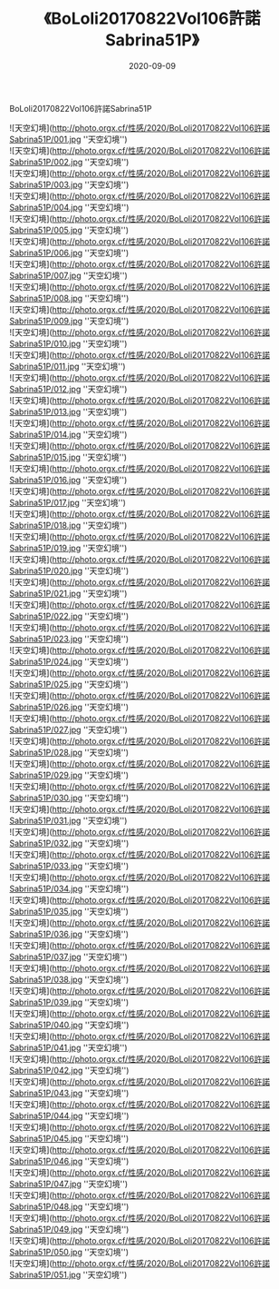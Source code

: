 ﻿---
layout: post
title:  《BoLoli20170822Vol106許諾Sabrina51P》
date:   2020-09-09
img: http://photo.orgx.cf/性感/2020/BoLoli20170822Vol106許諾Sabrina51P/000.jpg
categories: [美女, 性感, 泳衣]
---

BoLoli20170822Vol106許諾Sabrina51P



![天空幻境](http://photo.orgx.cf/性感/2020/BoLoli20170822Vol106許諾Sabrina51P/001.jpg ''天空幻境'') <br>
![天空幻境](http://photo.orgx.cf/性感/2020/BoLoli20170822Vol106許諾Sabrina51P/002.jpg ''天空幻境'') <br>
![天空幻境](http://photo.orgx.cf/性感/2020/BoLoli20170822Vol106許諾Sabrina51P/003.jpg ''天空幻境'') <br>
![天空幻境](http://photo.orgx.cf/性感/2020/BoLoli20170822Vol106許諾Sabrina51P/004.jpg ''天空幻境'') <br>
![天空幻境](http://photo.orgx.cf/性感/2020/BoLoli20170822Vol106許諾Sabrina51P/005.jpg ''天空幻境'') <br>
![天空幻境](http://photo.orgx.cf/性感/2020/BoLoli20170822Vol106許諾Sabrina51P/006.jpg ''天空幻境'') <br>
![天空幻境](http://photo.orgx.cf/性感/2020/BoLoli20170822Vol106許諾Sabrina51P/007.jpg ''天空幻境'') <br>
![天空幻境](http://photo.orgx.cf/性感/2020/BoLoli20170822Vol106許諾Sabrina51P/008.jpg ''天空幻境'') <br>
![天空幻境](http://photo.orgx.cf/性感/2020/BoLoli20170822Vol106許諾Sabrina51P/009.jpg ''天空幻境'') <br>
![天空幻境](http://photo.orgx.cf/性感/2020/BoLoli20170822Vol106許諾Sabrina51P/010.jpg ''天空幻境'') <br>
![天空幻境](http://photo.orgx.cf/性感/2020/BoLoli20170822Vol106許諾Sabrina51P/011.jpg ''天空幻境'') <br>
![天空幻境](http://photo.orgx.cf/性感/2020/BoLoli20170822Vol106許諾Sabrina51P/012.jpg ''天空幻境'') <br>
![天空幻境](http://photo.orgx.cf/性感/2020/BoLoli20170822Vol106許諾Sabrina51P/013.jpg ''天空幻境'') <br>
![天空幻境](http://photo.orgx.cf/性感/2020/BoLoli20170822Vol106許諾Sabrina51P/014.jpg ''天空幻境'') <br>
![天空幻境](http://photo.orgx.cf/性感/2020/BoLoli20170822Vol106許諾Sabrina51P/015.jpg ''天空幻境'') <br>
![天空幻境](http://photo.orgx.cf/性感/2020/BoLoli20170822Vol106許諾Sabrina51P/016.jpg ''天空幻境'') <br>
![天空幻境](http://photo.orgx.cf/性感/2020/BoLoli20170822Vol106許諾Sabrina51P/017.jpg ''天空幻境'') <br>
![天空幻境](http://photo.orgx.cf/性感/2020/BoLoli20170822Vol106許諾Sabrina51P/018.jpg ''天空幻境'') <br>
![天空幻境](http://photo.orgx.cf/性感/2020/BoLoli20170822Vol106許諾Sabrina51P/019.jpg ''天空幻境'') <br>
![天空幻境](http://photo.orgx.cf/性感/2020/BoLoli20170822Vol106許諾Sabrina51P/020.jpg ''天空幻境'') <br>
![天空幻境](http://photo.orgx.cf/性感/2020/BoLoli20170822Vol106許諾Sabrina51P/021.jpg ''天空幻境'') <br>
![天空幻境](http://photo.orgx.cf/性感/2020/BoLoli20170822Vol106許諾Sabrina51P/022.jpg ''天空幻境'') <br>
![天空幻境](http://photo.orgx.cf/性感/2020/BoLoli20170822Vol106許諾Sabrina51P/023.jpg ''天空幻境'') <br>
![天空幻境](http://photo.orgx.cf/性感/2020/BoLoli20170822Vol106許諾Sabrina51P/024.jpg ''天空幻境'') <br>
![天空幻境](http://photo.orgx.cf/性感/2020/BoLoli20170822Vol106許諾Sabrina51P/025.jpg ''天空幻境'') <br>
![天空幻境](http://photo.orgx.cf/性感/2020/BoLoli20170822Vol106許諾Sabrina51P/026.jpg ''天空幻境'') <br>
![天空幻境](http://photo.orgx.cf/性感/2020/BoLoli20170822Vol106許諾Sabrina51P/027.jpg ''天空幻境'') <br>
![天空幻境](http://photo.orgx.cf/性感/2020/BoLoli20170822Vol106許諾Sabrina51P/028.jpg ''天空幻境'') <br>
![天空幻境](http://photo.orgx.cf/性感/2020/BoLoli20170822Vol106許諾Sabrina51P/029.jpg ''天空幻境'') <br>
![天空幻境](http://photo.orgx.cf/性感/2020/BoLoli20170822Vol106許諾Sabrina51P/030.jpg ''天空幻境'') <br>
![天空幻境](http://photo.orgx.cf/性感/2020/BoLoli20170822Vol106許諾Sabrina51P/031.jpg ''天空幻境'') <br>
![天空幻境](http://photo.orgx.cf/性感/2020/BoLoli20170822Vol106許諾Sabrina51P/032.jpg ''天空幻境'') <br>
![天空幻境](http://photo.orgx.cf/性感/2020/BoLoli20170822Vol106許諾Sabrina51P/033.jpg ''天空幻境'') <br>
![天空幻境](http://photo.orgx.cf/性感/2020/BoLoli20170822Vol106許諾Sabrina51P/034.jpg ''天空幻境'') <br>
![天空幻境](http://photo.orgx.cf/性感/2020/BoLoli20170822Vol106許諾Sabrina51P/035.jpg ''天空幻境'') <br>
![天空幻境](http://photo.orgx.cf/性感/2020/BoLoli20170822Vol106許諾Sabrina51P/036.jpg ''天空幻境'') <br>
![天空幻境](http://photo.orgx.cf/性感/2020/BoLoli20170822Vol106許諾Sabrina51P/037.jpg ''天空幻境'') <br>
![天空幻境](http://photo.orgx.cf/性感/2020/BoLoli20170822Vol106許諾Sabrina51P/038.jpg ''天空幻境'') <br>
![天空幻境](http://photo.orgx.cf/性感/2020/BoLoli20170822Vol106許諾Sabrina51P/039.jpg ''天空幻境'') <br>
![天空幻境](http://photo.orgx.cf/性感/2020/BoLoli20170822Vol106許諾Sabrina51P/040.jpg ''天空幻境'') <br>
![天空幻境](http://photo.orgx.cf/性感/2020/BoLoli20170822Vol106許諾Sabrina51P/041.jpg ''天空幻境'') <br>
![天空幻境](http://photo.orgx.cf/性感/2020/BoLoli20170822Vol106許諾Sabrina51P/042.jpg ''天空幻境'') <br>
![天空幻境](http://photo.orgx.cf/性感/2020/BoLoli20170822Vol106許諾Sabrina51P/043.jpg ''天空幻境'') <br>
![天空幻境](http://photo.orgx.cf/性感/2020/BoLoli20170822Vol106許諾Sabrina51P/044.jpg ''天空幻境'') <br>
![天空幻境](http://photo.orgx.cf/性感/2020/BoLoli20170822Vol106許諾Sabrina51P/045.jpg ''天空幻境'') <br>
![天空幻境](http://photo.orgx.cf/性感/2020/BoLoli20170822Vol106許諾Sabrina51P/046.jpg ''天空幻境'') <br>
![天空幻境](http://photo.orgx.cf/性感/2020/BoLoli20170822Vol106許諾Sabrina51P/047.jpg ''天空幻境'') <br>
![天空幻境](http://photo.orgx.cf/性感/2020/BoLoli20170822Vol106許諾Sabrina51P/048.jpg ''天空幻境'') <br>
![天空幻境](http://photo.orgx.cf/性感/2020/BoLoli20170822Vol106許諾Sabrina51P/049.jpg ''天空幻境'') <br>
![天空幻境](http://photo.orgx.cf/性感/2020/BoLoli20170822Vol106許諾Sabrina51P/050.jpg ''天空幻境'') <br>
![天空幻境](http://photo.orgx.cf/性感/2020/BoLoli20170822Vol106許諾Sabrina51P/051.jpg ''天空幻境'') <br>